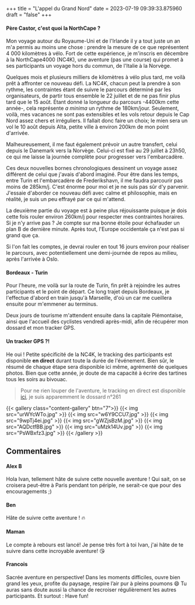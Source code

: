+++
title = "L'appel du Grand Nord"
date = 2023-07-19 09:39:33.875960
draft = "false"
+++
#### Père Castor, c'est quoi la NorthCape ?
Mon voyage autour du Royaume-Uni et de l'Irlande il y a tout juste un an m'a permis au moins une chose : prendre la mesure de ce que représentent 4 000 kilomètres à vélo.
Fort de cette expérience, je m'inscris en décembre à la NorthCape4000 (NC4K), une aventure (pas une course) qui promet à ses participants un voyage hors du commun, de l'Italie à la Norvège.

Quelques mois et plusieurs milliers de kilomètres à vélo plus tard, me voilà prêt à affronter ce nouveau défi. La NC4K, chacun peut la prendre à son rythme, les contraintes étant de suivre le parcours déterminé par les organisateurs, de partir tous ensemble le 22 juillet et de ne pas finir plus tard que le 15 août. Étant donné la longueur du parcours -4400km cette année-, cela représente _a minima_ un rythme de 180km/jour.
Seulement, voilà, mes vacances ne sont pas extensibles et les vols retour depuis le Cap Nord assez chers et irréguliers. Il fallait donc faire un choix; le mien sera un vol le 10 août depuis Alta, petite ville à environ 200km de mon point d'arrivée.

Malheureusement, il me faut également prévoir un autre transfert, celui depuis le Danemark vers la Norvège. Celui-ci est fixé au 29 juillet à 23h50, ce qui me laisse la journée complète pour progresser vers l'embarcadère.

Ces deux nouvelles bornes chronologiques dessinent un voyage assez différent de celui que j'avais d'abord imaginé. Pour être dans les temps, entre Turin et l'embarcadère de Frederikshavn, il me faudra parcourir pas moins de 285km/j. C'est énorme pour moi et je ne suis pas sûr d'y parvenir. J'essaie d'aborder ce nouveau défi avec calme et philosophie, mais en réalité, je suis un peu effrayé par ce qui m'attend.

La deuxième partie du voyage est à peine plus réjouissante puisque je dois cette fois rouler environ 260km/j pour respecter mes contraintes horaires.
Si je n'y arrive pas ? Je compte sur ma bonne étoile pour échafauder un plan B de dernière minute. Après tout, l'Europe occidentale ça n'est pas si grand que ça.

Si l'on fait les comptes, je devrai rouler en tout 16 jours environ pour réaliser le parcours, avec potentiellement une demi-journée de repos au milieu, après l'arrivée à Oslo.

#### Bordeaux - Turin
Pour l'heure, me voilà sur la route de Turin, fin prêt à rejoindre les autres participants et le point de départ. Ce long trajet depuis Bordeaux, je l'effectue d'abord en train jusqu'à Marseille, d'où un car me cueillera ensuite pour m'emmener au terminus.

Deux jours de tourisme m'attendent ensuite dans la capitale Piémontaise, ainsi que l'accueil des cyclistes vendredi après-midi, afin de récupérer mon dossard et mon tracker GPS.

#### Un tracker GPS ?!
He oui ! Petite spécificité de la NC4K, le tracking des participants est disponible **en direct** durant toute la durée de l'événement. Bien sûr, le résumé de chaque étape sera disponible ici même, agrémenté de quelques photos. Bien que cette année, je doute de ma capacité à écrire des tartines tous les soirs au bivouac.


> Pour ne rien louper de l'aventure, le tracking en direct est disponible [ici](https://northcape4000.com/), je suis apparemment le dossard n°261

{{< gallery class="content-gallery" btn="7">}}
{{< img src="urWYcWTo.jpg" >}}
{{< img src="w6Y9CCU7.jpg" >}}
{{< img src="9wpTj4ei.jpg" >}}
{{< img src="gWZjsBzM.jpg" >}}
{{< img src="AQDctfBB.jpg" >}}
{{< img src="uMzk14Uv.jpg" >}}
{{< img src="PsWBxfz3.jpg" >}}
{{< /gallery >}}

## Commentaires
#### Alex B
Hola Ivan, tellement hâte de suivre cette nouvelle aventure !
Qui sait, on se croisera peut-être à Paris pendant ton périple, ne serait-ce que pour des encouragements ;)
#### Ben
Hâte de suivre cette aventure ! 🔥
#### Maman
Le compte à rebours est lancé! Je pense très fort à toi Ivan, j'ai hâte de te suivre dans cette incroyable aventure! 😘
#### Francois
Sacrée aventure en perspective!
Dans les moments difficiles, ouvre bien grand les yeux, profite du paysage, respire l’air pur à pleins poumons 😄
Tu auras sans doute aussi la chance de recroiser régulièrement les autres participants.
Et surtout : Have fun!
